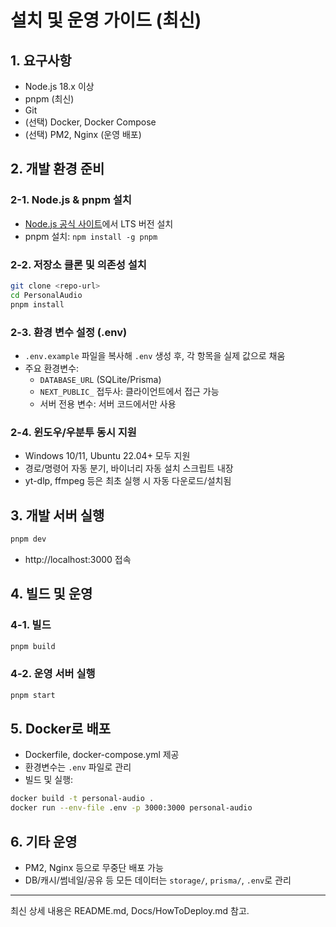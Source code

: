 # 설치 및 운영 가이드 (최신)

## 1. 요구사항
- Node.js 18.x 이상
- pnpm (최신)
- Git
- (선택) Docker, Docker Compose
- (선택) PM2, Nginx (운영 배포)

## 2. 개발 환경 준비
### 2-1. Node.js & pnpm 설치
- [Node.js 공식 사이트](https://nodejs.org/)에서 LTS 버전 설치
- pnpm 설치: `npm install -g pnpm`

### 2-2. 저장소 클론 및 의존성 설치
```bash
git clone <repo-url>
cd PersonalAudio
pnpm install
```

### 2-3. 환경 변수 설정 (.env)
- `.env.example` 파일을 복사해 `.env` 생성 후, 각 항목을 실제 값으로 채움
- 주요 환경변수:
  - `DATABASE_URL` (SQLite/Prisma)
  - `NEXT_PUBLIC_` 접두사: 클라이언트에서 접근 가능
  - 서버 전용 변수: 서버 코드에서만 사용

### 2-4. 윈도우/우분투 동시 지원
- Windows 10/11, Ubuntu 22.04+ 모두 지원
- 경로/명령어 자동 분기, 바이너리 자동 설치 스크립트 내장
- yt-dlp, ffmpeg 등은 최초 실행 시 자동 다운로드/설치됨

## 3. 개발 서버 실행
```bash
pnpm dev
```
- http://localhost:3000 접속

## 4. 빌드 및 운영
### 4-1. 빌드
```bash
pnpm build
```

### 4-2. 운영 서버 실행
```bash
pnpm start
```

## 5. Docker로 배포
- Dockerfile, docker-compose.yml 제공
- 환경변수는 `.env` 파일로 관리
- 빌드 및 실행:
```bash
docker build -t personal-audio .
docker run --env-file .env -p 3000:3000 personal-audio
```

## 6. 기타 운영
- PM2, Nginx 등으로 무중단 배포 가능
- DB/캐시/썸네일/공유 등 모든 데이터는 `storage/`, `prisma/`, `.env`로 관리

---
최신 상세 내용은 README.md, Docs/HowToDeploy.md 참고. 